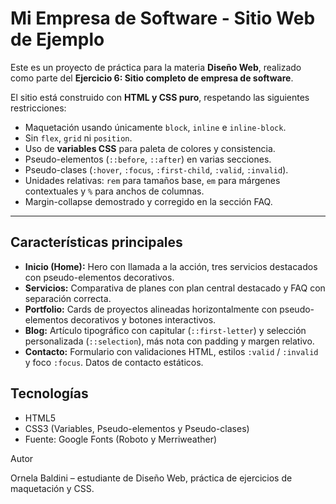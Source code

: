 # Mi Empresa de Software - Sitio Web de Ejemplo

Este es un proyecto de práctica para la materia **Diseño Web**, realizado como parte del **Ejercicio 6: Sitio completo de empresa de software**.

El sitio está construido con **HTML y CSS puro**, respetando las siguientes restricciones:

- Maquetación usando únicamente `block`, `inline` e `inline-block`.
- Sin `flex`, `grid` ni `position`.
- Uso de **variables CSS** para paleta de colores y consistencia.
- Pseudo-elementos (`::before`, `::after`) en varias secciones.
- Pseudo-clases (`:hover`, `:focus`, `:first-child`, `:valid`, `:invalid`).
- Unidades relativas: `rem` para tamaños base, `em` para márgenes contextuales y `%` para anchos de columnas.
- Margin-collapse demostrado y corregido en la sección FAQ.

---

## Características principales

- **Inicio (Home):** Hero con llamada a la acción, tres servicios destacados con pseudo-elementos decorativos.
- **Servicios:** Comparativa de planes con plan central destacado y FAQ con separación correcta.
- **Portfolio:** Cards de proyectos alineadas horizontalmente con pseudo-elementos decorativos y botones interactivos.
- **Blog:** Artículo tipográfico con capitular (`::first-letter`) y selección personalizada (`::selection`), más nota con padding y margen relativo.
- **Contacto:** Formulario con validaciones HTML, estilos `:valid` / `:invalid` y foco `:focus`. Datos de contacto estáticos.

## Tecnologías

- HTML5
- CSS3 (Variables, Pseudo-elementos y Pseudo-clases)
- Fuente: Google Fonts (Roboto y Merriweather)


Autor

Ornela Baldini – estudiante de Diseño Web, práctica de ejercicios de maquetación y CSS.
